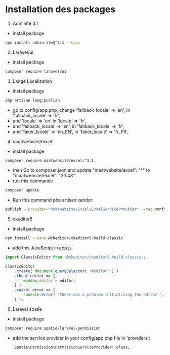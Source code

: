 # Installation des packages

1. Adminlte 3.1
- install package 
```bash
npm install admin-lte@^3.1 --save
```

2. Laravel/ui
- install package 
```bash
composer require laravel/ui
```

1. Lange Localization

- install package 
```bash
php artisan lang:publish
```

- go to config/app.php, change 'fallback_locale' => 'en', in 'fallback_locale' => 'fr',
- and 'locale' => 'en' in 'locale' => 'fr',
- and 'fallback_locale' => 'en', in 'fallback_locale' => 'fr',
- and 'faker_locale' => 'en_EN', in 'faker_locale' => 'fr_FR',

4. maatwebsite/excel

- install package 
```bash
composer require maatwebsite/excel:^3.1
```

- then Go to composer.json and update "maatwebsite/excel": "\*" to "maatwebsite/excel": "3.1.48"
- run this commande
```bash
composer update
```

- Run this command php artisan vendor:
```bash
publish --provider="Maatwebsite\Excel\ExcelServiceProvider" --tag=config
```

5. ckeditor5
- install package 
```bash
npm install --save @ckeditor/ckeditor5-build-classic
```

- add this JavaScript in app.js
```js
import ClassicEditor from '@ckeditor/ckeditor5-build-classic';

ClassicEditor
	.create( document.querySelector( '#editor' ) )
	.then( editor => {
		window.editor = editor;
	} )
	.catch( error => {
		console.error( 'There was a problem initializing the editor.', error );
	} );
```
6. Laravel spatie
   
- install package 
```bash
composer require spatie/laravel-permission
```
- add the service provider in your config/app.php file in 'providers':
```bash
    Spatie\Permission\PermissionServiceProvider::class,
```
